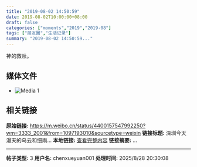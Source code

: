 ```yaml
---
title: "2019-08-02 14:50:59"
date: 2019-08-02T10:00:00+08:00
draft: false
categories: ["moments","2019","2019-08"]
tags: ["朋友圈","生活记录"]
summary: "2019-08-02 14:50:59..."
---
```


神的救赎。

## 媒体文件

- ![Media 1](/Moments/photos/2019-08-02/201908021450590.jpg)

## 相关链接

**原始链接:** https://m.weibo.cn/status/4400157547992250?wm=3333_2001&from=1097193010&sourcetype=weixin
**链接标题:** 深圳今天漫天的乌云和细雨...
**本地链接:** [查看完整内容](/link_content/2019/08/2019-08-02/link_content/)
**链接摘要:** ...

---

**帖子类型:** 3
**用户名:** chenxueyuan001
**处理时间:** 2025/8/28 20:30:08